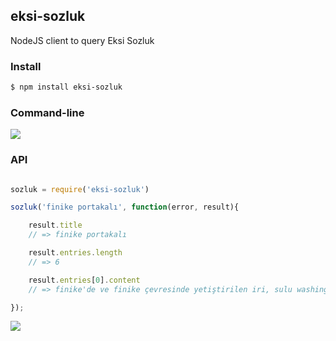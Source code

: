 ## eksi-sozluk

NodeJS client to query Eksi Sozluk

### Install

```bash
$ npm install eksi-sozluk
```

### Command-line

![](https://dl.dropbox.com/s/rc2wrv02gpkirj0/eksi.png)

### API

```js

sozluk = require('eksi-sozluk')

sozluk('finike portakalı', function(error, result){

    result.title
    // => finike portakalı

    result.entries.length
    // => 6

    result.entries[0].content
    // => finike'de ve finike çevresinde yetiştirilen iri, sulu washington portakalı.

});

```

![](http://distilleryimage2.s3.amazonaws.com/3e14d1ae8e4711e2af7822000a1fb04e_6.jpg)
